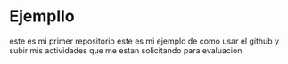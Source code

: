 # Ejempllo
este es mi primer repositorio 
este es mi ejemplo de como usar el github y subir mis actividades que me estan solicitando para  evaluacion
